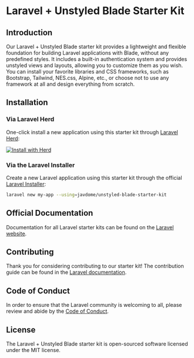 # Laravel + Unstyled Blade Starter Kit

## Introduction

Our Laravel + Unstyled Blade starter kit provides a lightweight and flexible foundation for building Laravel applications with Blade, without any predefined styles.
It includes a built-in authentication system and provides unstyled views and layouts, allowing you to customize them as you wish.
You can install your favorite libraries and CSS frameworks, such as Bootstrap, Tailwind, NES.css, Alpine, etc., or choose not to use any framework at all and design everything from scratch.

## Installation

### Via Laravel Herd

One-click install a new application using this starter kit through [Laravel Herd](https://herd.laravel.com):

<a href="https://herd.laravel.com/new?starter-kit=javdome/unstyled-blade-starter-kit"><img src="https://img.shields.io/badge/Install%20with%20Herd-fff?logo=laravel&logoColor=f53003" alt="Install with Herd"></a>

### Via the Laravel Installer

Create a new Laravel application using this starter kit through the official [Laravel Installer](https://laravel.com/docs/12.x/starter-kits#community-maintained-starter-kits):

```bash
laravel new my-app --using=javdome/unstyled-blade-starter-kit
```

## Official Documentation

Documentation for all Laravel starter kits can be found on the [Laravel website](https://laravel.com/docs/starter-kits).

## Contributing

Thank you for considering contributing to our starter kit! The contribution guide can be found in the [Laravel documentation](https://laravel.com/docs/contributions).

## Code of Conduct

In order to ensure that the Laravel community is welcoming to all, please review and abide by the [Code of Conduct](https://laravel.com/docs/contributions#code-of-conduct).

## License

The Laravel + Unstyled Blade starter kit is open-sourced software licensed under the MIT license.
